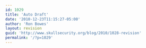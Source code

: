 ```yaml
---
id: 1029
title: 'Auto Draft'
date: '2010-12-23T11:15:27-05:00'
author: 'Ron Bowes'
layout: revision
guid: 'http://www.skullsecurity.org/blog/2010/1028-revision'
permalink: '/?p=1029'
---
```


